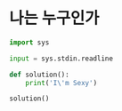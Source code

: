 # 나는 누구인가

```python
import sys

input = sys.stdin.readline

def solution():
    print('I\'m Sexy')

solution()
```

